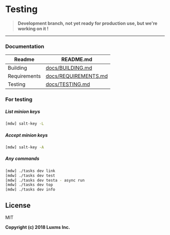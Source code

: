 # Testing

> **Development branch, not yet ready for production use, but we're working on it !**

-----

### Documentation

| Readme       | README.md |
| ------------ | --------- |
| Building     | [docs/BUILDING.md][DocBuild]    |
| Requirements | [docs/REQUIREMENTS.md][DocReqs] |
| Testing      | [docs/TESTING.md][DocTests]     |

### For testing

##### List minion keys
```sh
[mdw] salt-key -L
```
##### Accept minion keys
```sh
[mdw] salt-key -A
```
##### Any commands
```sh
[mdw] ./tasks dev link
[mdw] ./tasks dev test
[mdw] ./tasks dev testa - async run
[mdw] ./tasks dev top
[mdw] ./tasks dev info
```

License
----
MIT

**Copyright (c) 2018 Luxms Inc.**

[//]: # (These are reference links used in the body of this note and get stripped out when the markdown processor does its job. There is no need to format nicely because it shouldn't be seen. Thanks SO - http://stackoverflow.com/questions/4823468/store-comments-in-markdown-syntax)

   [DocBuild]: https://github.com/luxms/greenplum-salt/tree/dev/docs/BUILDING.md
   [DocReqs]:  https://github.com/luxms/greenplum-salt/tree/dev/docs/REQUIREMENTS.md
   [DocTests]: https://github.com/luxms/greenplum-salt/tree/dev/docs/TESTING.md
